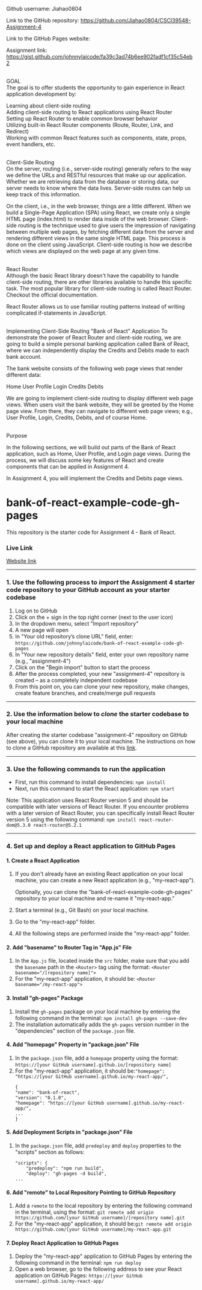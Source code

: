 Github username: Jiahao0804
<br>

Link to the GitHub repository: https://github.com/Jiahao0804/CSCI39548-Assignment-4
<br>

Link to the GitHub Pages website: 
<br>

Assignment link: https://gist.github.com/johnnylaicode/fa39c3ad74b6ee902fadf1cf35c54eb2
<br>
<br>

GOAL
<br>
The goal is to offer students the opportunity to gain experience in React application development by:

Learning about client-side routing
<br>
Adding client-side routing to React applications using React Router
<br>
Setting up React Router to enable common browser behavior
<br>
Utilizing built-in React Router components (Route, Router, Link, and Redirect)
<br>
Working with common React features such as components, state, props, event handlers, etc.
<br>
<br>

Client-Side Routing
<br>
On the server, routing (i.e., server-side routing) generally refers to the way we define the URLs and RESTful resources that make up our application. Whether we are retrieving data from the database or storing data, our server needs to know where the data lives. Server-side routes can help us keep track of this information.
<br>

On the client, i.e., in the web browser, things are a little different. When we build a Single-Page Application (SPA) using React, we create only a single HTML page (index.html) to render data inside of the web browser. Client-side routing is the technique used to give users the impression of navigating between multiple web pages, by fetching different data from the server and rendering different views in the same single HTML page. This process is done on the client using JavaScript. Client-side routing is how we describe which views are displayed on the web page at any given time.
<br>
<br>


React Router
<br>
Although the basic React library doesn't have the capability to handle client-side routing, there are other libraries available to handle this specific task. The most popular library for client-side routing is called React Router. Checkout the official documentation.
<br>

React Router allows us to use familiar routing patterns instead of writing complicated if-statements in JavaScript.
<br>
<br>

Implementing Client-Side Routing
"Bank of React" Application
To demonstrate the power of React Router and client-side routing, we are going to build a simple personal banking application called Bank of React, where we can independently display the Credits and Debits made to each bank account.
<br>

The bank website consists of the following web page views that render different data:
<br>

Home
User Profile
Login
Credits
Debits
<br>

We are going to implement client-side routing to display different web page views. When users visit the bank website, they will be greeted by the Home page view. From there, they can navigate to different web page views; e.g., User Profile, Login, Credits, Debits, and of course Home.
<br>
<br>


Purpose
<br>

In the following sections, we will build out parts of the Bank of React application, such as Home, User Profile, and Login page views. During the process, we will discuss some key features of React and create components that can be applied in Assignment 4.
<br>

In Assignment 4, you will implement the Credits and Debits page views.
<br>


# bank-of-react-example-code-gh-pages
This repository is the starter code for Assignment 4 - Bank of React.

### Live Link 
[Website link](https://johnnylaicode.github.io/bank-of-react-example-code-gh-pages/)

----------
### 1. Use the following process to ***import*** the Assignment 4 starter code repository to your GitHub account as your starter codebase
1.	Log on to GitHub
2.	Click on the + sign in the top right corner (next to the user icon)
3.	In the dropdown menu, select "Import repository"
4.	A new page will open
5.	In "Your old repository’s clone URL" field, enter: `https://github.com/johnnylaicode/bank-of-react-example-code-gh-pages`
6.	In "Your new repository details" field, enter your own repository name (e.g., "assignment-4")
7.	Click on the "Begin import" button to start the process
8.	After the process completed, your new "assignment-4" repository is created – as a completely independent codebase
9.	From this point on, you can clone your new repository, make changes, create feature branches, and create/merge pull requests

----------
### 2. Use the information below to ***clone*** the starter codebase to your local machine
After creating the starter codebase "assignment-4" repository on GitHub (see above), you can clone it to your local machine. The instructions on how to clone a GitHub repository are available at this [link](https://docs.github.com/en/repositories/creating-and-managing-repositories/cloning-a-repository).

----------
### 3. Use the following commands to run the application

- First, run this command to install dependencies:
```npm install```
- Next, run this command to start the React application:
```npm start```

Note: This application uses React Router version 5 and should be compatible with later versions of React Router. 
If you encounter problems with a later version of React Router, you can specifically install React Router version 5 using the following command:
```npm install react-router-dom@5.3.0 react-router@5.2.1```

----------
### 4. Set up and deploy a React application to GitHub Pages
#### 1. Create a React Application
1. If you don't already have an existing React application on your local machine, you can create a new React application (e.g., "my-react-app").

    Optionally, you can clone the "bank-of-react-example-code-gh-pages" repository to your local machine and re-name it "my-react-app."
2. Start a terminal (e.g., Git Bash) on your local machine.
3. Go to the "my-react-app" folder.
4. All the following steps are performed inside the "my-react-app" folder. 

#### 2. Add "basename" to Router Tag in "App.js" File
1. In the `App.js` file, located inside the `src` folder, make sure that you add the `basename` path in the `<Router>` tag using the format: `<Router basename="/[repository name]">`
2. For the "my-react-app" application, it should be: `<Router basename="/my-react-app">`

#### 3. Install "gh-pages" Package
1. Install the `gh-pages` package on your local machine by entering the following command in the terminal: `npm install gh-pages --save-dev`
2. The installation automatically adds the `gh-pages` version number in the "dependencies" section of the `package.json` file.

#### 4. Add "homepage" Property in "package.json" File
1. In the `package.json` file, add a `homepage` property using the format: `https://[your GitHub username].github.io/[repository name]`
2. For the "my-react-app" application, it should be:`"homepage": "https://[your GitHub username].github.io/my-react-app/",` 
    ```
    {
    "name": "bank-of-react",
    "version": "0.1.0",
    "homepage": "https://[your GitHub username].github.io/my-react-app/",
    ...
    }
    ```

#### 5. Add Deployment Scripts in "package.json" File
1. In the `package.json` file, add `predeploy` and `deploy` properties to the "scripts" section as follows:
    ```
    "scripts": {
        "predeploy": "npm run build",
        "deploy": "gh-pages -d build",
    ...
    ```

#### 6. Add "remote" to Local Repository Pointing to GitHub Repository
1. Add a `remote` to the local repository by entering the following command in the terminal, using the format: `git remote add origin https://github.com/[your GitHub username]/[repository name].git`
2. For the "my-react-app" application, it should be:`git remote add origin https://github.com/[your GitHub username]/my-react-app.git` 

#### 7. Deploy React Application to GitHub Pages
1. Deploy the "my-react-app" application to GitHub Pages by entering the following command in the terminal: `npm run deploy`
2. Open a web browser, go to the following address to see your React application on GitHub Pages: `https://[your GitHub username].github.io/my-react-app/` 
